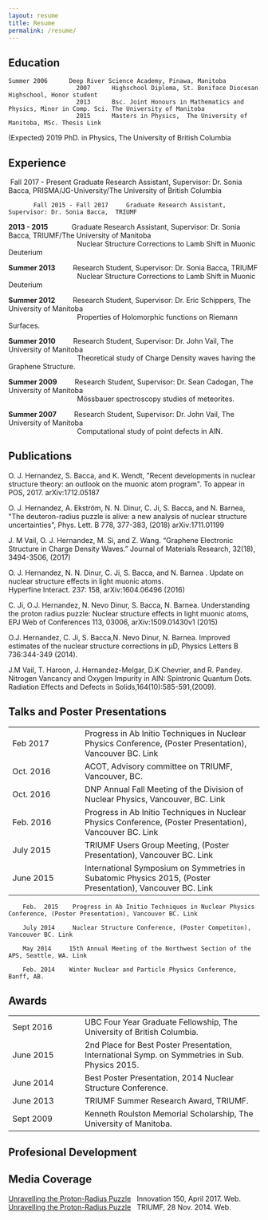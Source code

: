 ```yaml
---
layout: resume
title: Resume
permalink: /resume/
---
```



## __Education__
    Summer 2006      Deep River Science Academy, Pinawa, Manitoba                     
                       2007      Highschool Diploma, St. Boniface Diocesan Highschool, Honor student
                       2013      Bsc. Joint Honours in Mathematics and Physics, Minor in Comp. Sci. The University of Manitoba
                       2015      Masters in Physics,  The University of Manitoba, MSc. Thesis Link
(Expected)  2019      PhD. in Physics,  The University of British Columbia 

## __Experience__
​           Fall 2017 - Present        Graduate Research Assistant,  Supervisor: Dr. Sonia Bacca,  PRISMA/JG-University/The University of British Columbia

           Fall 2015 - Fall 2017     Graduate Research Assistant,  Supervisor: Dr. Sonia Bacca,  TRIUMF

__2013 - 2015__ &nbsp;&nbsp;&nbsp;&nbsp;&nbsp;&nbsp;&nbsp;&nbsp;&nbsp;&nbsp;      Graduate Research Assistant,  Supervisor: Dr. Sonia Bacca,  TRIUMF/The University of Manitoba  
&nbsp;&nbsp;&nbsp;&nbsp;&nbsp;&nbsp;&nbsp;&nbsp;&nbsp;&nbsp;&nbsp;&nbsp;&nbsp;&nbsp;&nbsp;&nbsp;&nbsp;&nbsp;&nbsp;&nbsp;&nbsp;&nbsp;&nbsp;&nbsp;&nbsp;&nbsp;&nbsp;&nbsp;&nbsp;&nbsp;&nbsp;&nbsp;&nbsp;&nbsp;
Nuclear Structure Corrections to Lamb Shift in Muonic Deuterium

__Summer 2013__ &nbsp;&nbsp;&nbsp;&nbsp;&nbsp;&nbsp;&nbsp;     Research Student,  Supervisor: Dr. Sonia Bacca, TRIUMF  
&nbsp;&nbsp;&nbsp;&nbsp;&nbsp;&nbsp;&nbsp;&nbsp;&nbsp;&nbsp;&nbsp;&nbsp;&nbsp;&nbsp;&nbsp;&nbsp;&nbsp;&nbsp;&nbsp;&nbsp;&nbsp;&nbsp;&nbsp;&nbsp;&nbsp;&nbsp;&nbsp;&nbsp;&nbsp;&nbsp;&nbsp;&nbsp;&nbsp;&nbsp;
Nuclear Structure Corrections to Lamb Shift in Muonic Deuterium

__Summer 2012__ &nbsp;&nbsp;&nbsp;&nbsp;&nbsp;&nbsp;&nbsp;     Research Student,  Supervisor: Dr. Eric Schippers, The University of Manitoba    
&nbsp;&nbsp;&nbsp;&nbsp;&nbsp;&nbsp;&nbsp;&nbsp;&nbsp;&nbsp;&nbsp;&nbsp;&nbsp;&nbsp;&nbsp;&nbsp;&nbsp;&nbsp;&nbsp;&nbsp;&nbsp;&nbsp;&nbsp;&nbsp;&nbsp;&nbsp;&nbsp;&nbsp;&nbsp;&nbsp;&nbsp;&nbsp;&nbsp;&nbsp;
Properties of Holomorphic functions on Riemann Surfaces.

​__Summer 2010__ &nbsp;&nbsp;&nbsp;&nbsp;&nbsp;&nbsp;&nbsp;     Research Student,  Supervisor: Dr. John Vail, The University of Manitoba  
&nbsp;&nbsp;&nbsp;&nbsp;&nbsp;&nbsp;&nbsp;&nbsp;&nbsp;&nbsp;&nbsp;&nbsp;&nbsp;&nbsp;&nbsp;&nbsp;&nbsp;&nbsp;&nbsp;&nbsp;&nbsp;&nbsp;&nbsp;&nbsp;&nbsp;&nbsp;&nbsp;&nbsp;&nbsp;&nbsp;&nbsp;&nbsp;&nbsp;&nbsp;
Theoretical study of Charge Density waves having the Graphene Structure​.

__Summer 2009__ &nbsp;&nbsp;&nbsp;&nbsp;&nbsp;&nbsp;&nbsp;    Research Student,  Supervisor: Dr. Sean Cadogan, The University of Manitoba   
&nbsp;&nbsp;&nbsp;&nbsp;&nbsp;&nbsp;&nbsp;&nbsp;&nbsp;&nbsp;&nbsp;&nbsp;&nbsp;&nbsp;&nbsp;&nbsp;&nbsp;&nbsp;&nbsp;&nbsp;&nbsp;&nbsp;&nbsp;&nbsp;&nbsp;&nbsp;&nbsp;&nbsp;&nbsp;&nbsp;&nbsp;&nbsp;&nbsp;&nbsp;
Mössbauer spectroscopy studies of meteorites.

__Summer 2007__ &nbsp;&nbsp;&nbsp;&nbsp;&nbsp;&nbsp;&nbsp;    Research Student,  Supervisor: Dr. John Vail, The University of Manitoba   
&nbsp;&nbsp;&nbsp;&nbsp;&nbsp;&nbsp;&nbsp;&nbsp;&nbsp;&nbsp;&nbsp;&nbsp;&nbsp;&nbsp;&nbsp;&nbsp;&nbsp;&nbsp;&nbsp;&nbsp;&nbsp;&nbsp;&nbsp;&nbsp;&nbsp;&nbsp;&nbsp;&nbsp;&nbsp;&nbsp;&nbsp;&nbsp;&nbsp;&nbsp;
Computational study of point defects in AlN.


## __Publications__
O. J. Hernandez, S. Bacca, and K. Wendt, "Recent developments in nuclear structure theory: an outlook on the muonic atom program". To appear in POS, 2017. arXiv:1712.05187

O. J. Hernandez, A. Ekström, N. N. Dinur, C. Ji, S. Bacca, and N. Barnea,  "The deuteron-radius puzzle is alive: a new analysis of nuclear structure uncertainties", Phys. Lett. B 778, 377-383, (2018)     arXiv:1711.01199

J. M Vail, O. J. Hernandez, M. Si, and Z. Wang. “Graphene Electronic Structure in Charge Density Waves.” Journal of Materials Research, 32(18), 3494-3506, (2017)

O. J. Hernandez, N. N. Dinur, C. Ji, S. Bacca, and N. Barnea . Update on nuclear structure effects in light muonic atoms.  
Hyperfine Interact. 237: 158,  arXiv:1604.06496   (2016)

C. Ji, O.J. Hernandez, N. Nevo Dinur, S. Bacca, N. Barnea. Understanding the proton radius puzzle: Nuclear structure effects in light muonic atoms, EPJ Web of Conferences 113, 03006,  arXiv:1509.01430v1 (2015)

O.J. Hernandez, C. Ji, S. Bacca,N. Nevo Dinur, N. Barnea. Improved estimates of the nuclear structure corrections in μD,
Physics Letters B 736:344-349 (2014).

​J.M Vail, T. Haroon, J. Hernandez-Melgar, D.K Chevrier, and R. Pandey. Nitrogen Vancancy and Oxygen Impurity in AlN: Spintronic Quantum Dots. Radiation Effects and Defects in Solids,164(10):585-591,(2009).

## __Talks and Poster Presentations__

|               |               |             | 
| :----------------- |---------------|:-------------| 
| Feb&nbsp;2017     | &nbsp;&nbsp;&nbsp;&nbsp;&nbsp;&nbsp;&nbsp; | <span style="font-weight:normal">Progress in Ab Initio Techniques in Nuclear Physics Conference, (Poster Presentation), Vancouver BC. Link</span>  |
| Oct.&nbsp;2016     | &nbsp;             | <span style="font-weight:normal"> ACOT,  Advisory committee on TRIUMF, Vancouver, BC.</span>    |   
| Oct.&nbsp;2016     | &nbsp;              | <span style="font-weight:normal">DNP Annual Fall Meeting of the Division of Nuclear Physics, Vancouver, BC. Link</span>       |  
| Feb.&nbsp;2016     | &nbsp;              | <span style="font-weight:normal"> Progress in Ab Initio Techniques in Nuclear Physics Conference, (Poster Presentation), Vancouver BC. Link</span>       |  
| July&nbsp;2015     | &nbsp;              | <span style="font-weight:normal">  TRIUMF Users Group Meeting, (Poster Presentation), Vancouver BC. Link</span>       |  
| June&nbsp;2015     | &nbsp;              | <span style="font-weight:normal">  International Symposium on Symmetries in Subatomic Physics 2015, (Poster Presentation), Vancouver BC. Link</span>       |  


        Feb.  2015    Progress in Ab Initio Techniques in Nuclear Physics Conference, (Poster Presentation), Vancouver BC. Link

        July 2014     Nuclear Structure Conference, (Poster Competiton), Vancouver BC. Link

        May 2014     15th Annual Meeting of the Northwest Section of the APS, Seattle, WA. Link

        Feb. 2014    Winter Nuclear and Particle Physics Conference, Banff, AB.


## __Awards__

|               |               |             | 
| :----------------- |---------------|:-------------| 
| Sept&nbsp;2016     | &nbsp;&nbsp;&nbsp;&nbsp;&nbsp;&nbsp;&nbsp; | <span style="font-weight:normal">UBC Four Year Graduate Fellowship, The University of British Columbia.</span>  |
| June&nbsp;2015     | &nbsp;             | <span style="font-weight:normal">2nd Place for Best Poster Presentation, International Symp. on Symmetries in Sub. Physics 2015.</span>    |   
| June&nbsp;2014     | &nbsp;              | <span style="font-weight:normal">Best Poster Presentation, 2014 Nuclear Structure Conference.</span>       |  
| June&nbsp;2013     | &nbsp;              | <span style="font-weight:normal">TRIUMF Summer Research Award,  TRIUMF.</span>       |  
| Sept&nbsp;2009     | &nbsp;              | <span style="font-weight:normal">Kenneth Roulston Memorial Scholarship, The University of Manitoba.</span>       |  

## __Profesional Development__

## __Media Coverage__
[Unravelling the Proton-Radius Puzzle](/https://innovation150.ca/story/unraveling-proton-radius-puzzle)&nbsp;&nbsp; Innovation 150, April 2017. Web.  
[Unravelling the Proton-Radius Puzzle](/http://www.triumf.ca/research-highlights/experimental-result/unravelling-proton-radius-puzzle)&nbsp;&nbsp; TRIUMF, 28 Nov. 2014. Web.
